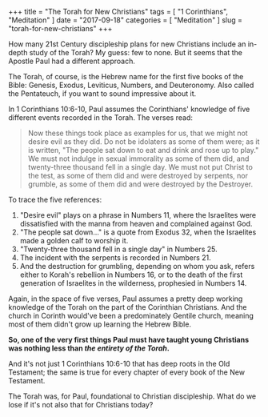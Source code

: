 +++
title = "The Torah for New Christians"
tags = [ "1 Corinthians", "Meditation" ]
date = "2017-09-18"
categories = [
  "Meditation"
]
slug = "torah-for-new-christians"
+++

How many 21st Century discipleship plans for new Christians include an in-depth study of the Torah? My guess: few to none. But it seems that the Apostle Paul had a different approach.

The Torah, of course, is the Hebrew name for the first five books of the Bible: Genesis, Exodus, Leviticus, Numbers, and Deuteronomy. Also called the Pentateuch, if you want to sound impressive about it.

In 1 Corinthians 10:6-10, Paul assumes the Corinthians' knowledge of five different events recorded in the Torah. The verses read:

> Now these things took place as examples for us, that we might not desire evil as they did. Do not be idolaters as some of them were; as it is written, "The people sat down to eat and drink and rose up to play." We must not indulge in sexual immorality as some of them did, and twenty-three thousand fell in a single day. We must not put Christ to the test, as some of them did and were destroyed by serpents, nor grumble, as some of them did and were destroyed by the Destroyer.

To trace the five references:

1. "Desire evil" plays on a phrase in Numbers 11, where the Israelites were dissatisfied with the manna from heaven and complained against God.
2. "The people sat down..." is a quote from Exodus 32, when the Israelites made a golden calf to worship it.
3. "Twenty-three thousand fell in a single day" in Numbers 25.
4. The incident with the serpents is recorded in Numbers 21.
5. And the destruction for grumbling, depending on whom you ask, refers either to Korah's rebellion in Numbers 16, or to the death of the first generation of Israelites in the wilderness, prophesied in Numbers 14.

Again, in the space of five verses, Paul assumes a pretty deep working knowledge of the Torah on the part of the Corinthian Christians. And the church in Corinth would've been a predominately Gentile church, meaning most of them didn't grow up learning the Hebrew Bible.

**So, one of the very first things Paul must have taught young Christians was nothing less than *the entirety of the Torah*.**

And it's not just 1 Corinthians 10:6-10 that has deep roots in the Old Testament; the same is true for every chapter of every book of the New Testament.

The Torah was, for Paul, foundational to Christian discipleship. What do we lose if it's not also that for Christians today?
